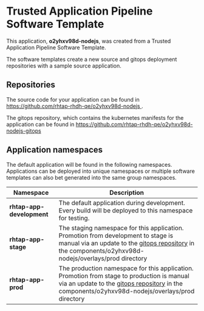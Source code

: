 # Trusted Application Pipeline Software Template

This application, **o2yhxv98d-nodejs**, was created from a Trusted Application Pipeline Software Template.

The software templates create a new source and gitops deployment repositories with a sample source application. 

## Repositories

The source code for your application can be found in [https://github.com/rhtap-rhdh-qe/o2yhxv98d-nodejs ](https://github.com/rhtap-rhdh-qe/o2yhxv98d-nodejs ).
 
The gitops repository, which contains the kubernetes manifests for the application can be found in 
[https://github.com/rhtap-rhdh-qe/o2yhxv98d-nodejs-gitops ](https://github.com/rhtap-rhdh-qe/o2yhxv98d-nodejs-gitops ) 

## Application namespaces 

The default application will be found in the following namespaces. Applications can be deployed into unique namespaces or multiple software templates can also bet generated into the same group namespaces.  

|  Namespace   |  Description   |  
| -------- | -------- |   
| **rhtap-app-development** | The default application during development. Every build will be deployed to this namespace for testing. | 
| **rhtap-app-stage** | The staging namespace for this application. Promotion from development to stage is manual via an update to the [gitops repository](https://github.com/rhtap-rhdh-qe/o2yhxv98d-nodejs-gitops ) in the components/o2yhxv98d-nodejs/overlays/prod directory |  
| **rhtap-app-prod** | The production namespace for this application. Promotion from stage to production is manual via an update to the [gitops repository](https://github.com/rhtap-rhdh-qe/o2yhxv98d-nodejs-gitops ) in the components/o2yhxv98d-nodejs/overlays/prod directory | 